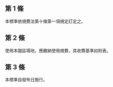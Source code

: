 第 1 條
-------
本標準依規費法第十條第一項規定訂定之。

第 2 條
-------
使用本園區場地，應繳納使用規費，其收費基準如附表。

第 3 條
-------
本標準自發布日施行。

